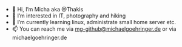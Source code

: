 - 👋 Hi, I’m Micha aka @Thakis
- 👀 I’m interested in IT, photography and hiking
- 🌱 I’m currently learning linux, administrate small home server etc.
- 📫 You can reach me via mg-github@michaelgoehringer.de or via michaelgoehringer.de

<!---
Thakis/Thakis is a ✨ special ✨ repository because its `README.md` (this file) appears on your GitHub profile.
You can click the Preview link to take a look at your changes.
--->
